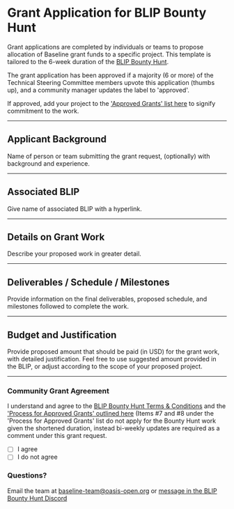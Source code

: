 # Grant Application for BLIP Bounty Hunt
Grant applications are completed by individuals or teams to propose allocation of Baseline grant funds to a specific project. 
This template is tailored to the 6-week duration of the [BLIP Bounty Hunt](https://sites.google.com/oasis-open.org/amsterbased2022/blip-bounty-hunt).

The grant application has been approved if a majority (6 or more) of the Technical Steering Committee members upvote this application (thumbs up), and a community manager updates the label to 'approved'.

If approved, add your project to the ['Approved Grants' list here](https://github.com/eea-oasis/baseline-grants/blob/main/Approved-Grants-2022.md) to signify commitment to the work.

---

## Applicant Background
Name of person or team submitting the grant request, (optionally) with background and experience.

---

## Associated BLIP
Give name of associated BLIP with a hyperlink.

---

## Details on Grant Work
Describe your proposed work in greater detail.

---

## Deliverables / Schedule / Milestones
Provide information on the final deliverables, proposed schedule, and milestones followed to complete the work.

---

## Budget and Justification
Provide proposed amount that should be paid (in USD) for the grant work, with detailed justification.
Feel free to use suggested amount provided in the BLIP, or adjust according to the scope of your proposed project.

---

### Community Grant Agreement 
I understand and agree to the [BLIP Bounty Hunt Terms & Conditions](https://github.com/eea-oasis/baseline-blips/blob/main/BLIP-Bounty-Hunt.md) and the ['Process for Approved Grants' outlined here](https://github.com/eea-oasis/baseline-grants/blob/main/README.md)
(Items #7 and #8 under the 'Process for Approved Grants' list do not apply for the Bounty Hunt work given the shortened duration, instead bi-weekly updates are required as a comment under this grant request.
- [ ] I agree 
- [ ] I do not agree

### Questions?
Email the team at baseline-team@oasis-open.org or [message in the BLIP Bounty Hunt Discord](https://discord.gg/gHSHAPKTb7)
